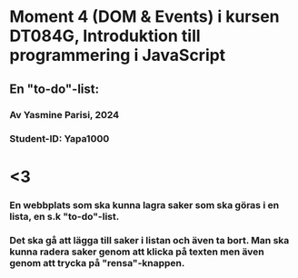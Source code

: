 # Moment 4 (DOM & Events) i kursen DT084G, Introduktion till programmering i JavaScript

## En "to-do"-list:
### Av Yasmine Parisi, 2024
### Student-ID: Yapa1000
# <3



### En webbplats som ska kunna lagra saker som ska göras i en lista, en s.k "to-do"-list. 

### Det ska gå att lägga till saker i listan och även ta bort. Man ska kunna radera saker genom att klicka på texten men även genom att trycka på "rensa"-knappen.
